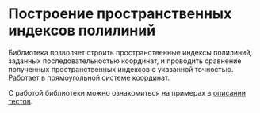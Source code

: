 # Построение пространственных индексов полилиний 

Библиотека позволяет строить пространственные индексы полилиний, заданных последовательностью координат, и проводить сравнение полученных пространственных индексов с указанной точностью. 
Работает в прямоугольной системе координат.

С работой библиотеки можно ознакомиться на примерах в [описании тестов](https://github.com/Tkachenko-Ivan/Polylines/tree/master/PolylinesComparer/PolylinesComparerTests).
